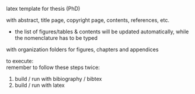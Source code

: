 latex template for thesis (PhD)

with abstract, title page, copyright page, contents, references, etc.  
* the list of figures/tables & contents will be updated automatically, while the nomenclature has to be typed

with organization folders for figures, chapters and appendices

to execute:  
remember to follow these steps twice:  
 1. build / run with bibiography / bibtex
 2. build / run with latex
